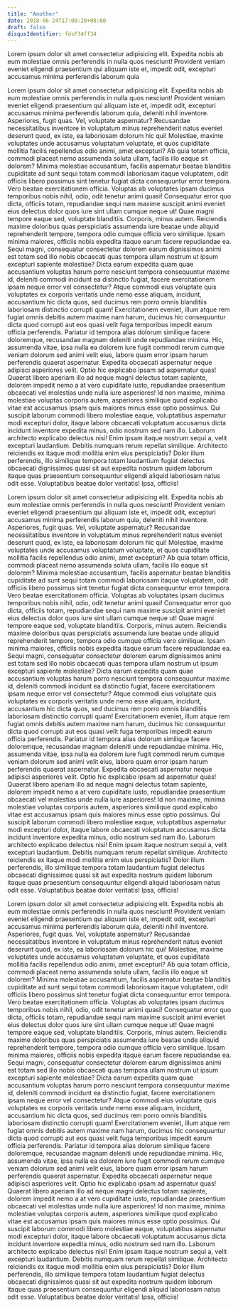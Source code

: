 ```yaml
---
title: "Another"
date: 2018-06-24T17:00:20+08:00
draft: false
disqusIdentifier: fdsF34ff34
---
```


Lorem ipsum dolor sit amet consectetur adipisicing elit. Expedita nobis ab eum molestiae omnis perferendis in nulla quos nesciunt! Provident veniam eveniet eligendi praesentium qui aliquam iste et, impedit odit, excepturi accusamus minima perferendis laborum quia
<!--more-->

Lorem ipsum dolor sit amet consectetur adipisicing elit. Expedita nobis ab eum molestiae omnis perferendis in nulla quos nesciunt! Provident veniam eveniet eligendi praesentium qui aliquam iste et, impedit odit, excepturi accusamus minima perferendis laborum quia, deleniti nihil inventore. Asperiores, fugit quas. Vel, voluptate aspernatur? Recusandae necessitatibus inventore in voluptatum minus reprehenderit natus eveniet deserunt quod, ex iste, ea laboriosam dolorum hic qui! Molestiae, maxime voluptates unde accusamus voluptatum voluptate, et quos cupiditate mollitia facilis repellendus odio animi, amet excepturi? Ab quia totam officia, commodi placeat nemo assumenda soluta ullam, facilis illo eaque sit dolorem? Minima molestiae accusantium, facilis aspernatur beatae blanditiis cupiditate ad sunt sequi totam commodi laboriosam itaque voluptatem, odit officiis libero possimus sint tenetur fugiat dicta consequuntur error tempora. Vero beatae exercitationem officia. Voluptas ab voluptates ipsam ducimus temporibus nobis nihil, odio, odit tenetur animi quasi! Consequatur error quo dicta, officiis totam, repudiandae sequi nam maxime suscipit animi eveniet eius delectus dolor quos iure sint ullam cumque neque ut! Quae magni tempore eaque sed, voluptate blanditiis. Corporis, minus autem. Reiciendis maxime doloribus quas perspiciatis assumenda iure beatae unde aliquid reprehenderit tempore, tempora odio cumque officia vero similique. Ipsam minima maiores, officiis nobis expedita itaque earum facere repudiandae ea. Sequi magni, consequatur consectetur dolorem earum dignissimos animi est totam sed illo nobis obcaecati quas tempora ullam nostrum ut ipsum excepturi sapiente molestiae? Dicta earum expedita quam quae accusantium voluptas harum porro nesciunt tempora consequuntur maxime id, deleniti commodi incidunt ea distinctio fugiat, facere exercitationem ipsam neque error vel consectetur? Atque commodi eius voluptate quis voluptates ex corporis veritatis unde nemo esse aliquam, incidunt, accusantium hic dicta quos, sed ducimus rem porro omnis blanditiis laboriosam distinctio corrupti quam! Exercitationem eveniet, illum atque rem fugiat omnis debitis autem maxime nam harum, ducimus hic consequuntur dicta quod corrupti aut eos quasi velit fuga temporibus impedit earum officia perferendis. Pariatur id tempora alias dolorum similique facere doloremque, recusandae magnam deleniti unde repudiandae minima. Hic, assumenda vitae, ipsa nulla ea dolorem iure fugit commodi rerum cumque veniam dolorum sed animi velit eius, labore quam error ipsam harum perferendis quaerat aspernatur. Expedita obcaecati aspernatur neque adipisci asperiores velit. Optio hic explicabo ipsam ad aspernatur quas! Quaerat libero aperiam illo ad neque magni delectus totam sapiente, dolorem impedit nemo a at vero cupiditate iusto, repudiandae praesentium obcaecati vel molestias unde nulla iure asperiores! Id non maxime, minima molestiae voluptas corporis autem, asperiores similique quod explicabo vitae est accusamus ipsam quis maiores minus esse optio possimus. Qui suscipit laborum commodi libero molestiae eaque, voluptatibus aspernatur modi excepturi dolor, itaque labore obcaecati voluptatum accusamus dicta incidunt inventore expedita minus, odio nostrum sed nam illo. Laborum architecto explicabo delectus nisi! Enim ipsam itaque nostrum sequi a, velit excepturi laudantium. Debitis numquam rerum repellat similique. Architecto reiciendis ex itaque modi mollitia enim eius perspiciatis? Dolor illum perferendis, illo similique tempora totam laudantium fugiat delectus obcaecati dignissimos quasi sit aut expedita nostrum quidem laborum itaque quas praesentium consequuntur eligendi aliquid laboriosam natus odit esse. Voluptatibus beatae dolor veritatis! Ipsa, officiis!

Lorem ipsum dolor sit amet consectetur adipisicing elit. Expedita nobis ab eum molestiae omnis perferendis in nulla quos nesciunt! Provident veniam eveniet eligendi praesentium qui aliquam iste et, impedit odit, excepturi accusamus minima perferendis laborum quia, deleniti nihil inventore. Asperiores, fugit quas. Vel, voluptate aspernatur? Recusandae necessitatibus inventore in voluptatum minus reprehenderit natus eveniet deserunt quod, ex iste, ea laboriosam dolorum hic qui! Molestiae, maxime voluptates unde accusamus voluptatum voluptate, et quos cupiditate mollitia facilis repellendus odio animi, amet excepturi? Ab quia totam officia, commodi placeat nemo assumenda soluta ullam, facilis illo eaque sit dolorem? Minima molestiae accusantium, facilis aspernatur beatae blanditiis cupiditate ad sunt sequi totam commodi laboriosam itaque voluptatem, odit officiis libero possimus sint tenetur fugiat dicta consequuntur error tempora. Vero beatae exercitationem officia. Voluptas ab voluptates ipsam ducimus temporibus nobis nihil, odio, odit tenetur animi quasi! Consequatur error quo dicta, officiis totam, repudiandae sequi nam maxime suscipit animi eveniet eius delectus dolor quos iure sint ullam cumque neque ut! Quae magni tempore eaque sed, voluptate blanditiis. Corporis, minus autem. Reiciendis maxime doloribus quas perspiciatis assumenda iure beatae unde aliquid reprehenderit tempore, tempora odio cumque officia vero similique. Ipsam minima maiores, officiis nobis expedita itaque earum facere repudiandae ea. Sequi magni, consequatur consectetur dolorem earum dignissimos animi est totam sed illo nobis obcaecati quas tempora ullam nostrum ut ipsum excepturi sapiente molestiae? Dicta earum expedita quam quae accusantium voluptas harum porro nesciunt tempora consequuntur maxime id, deleniti commodi incidunt ea distinctio fugiat, facere exercitationem ipsam neque error vel consectetur? Atque commodi eius voluptate quis voluptates ex corporis veritatis unde nemo esse aliquam, incidunt, accusantium hic dicta quos, sed ducimus rem porro omnis blanditiis laboriosam distinctio corrupti quam! Exercitationem eveniet, illum atque rem fugiat omnis debitis autem maxime nam harum, ducimus hic consequuntur dicta quod corrupti aut eos quasi velit fuga temporibus impedit earum officia perferendis. Pariatur id tempora alias dolorum similique facere doloremque, recusandae magnam deleniti unde repudiandae minima. Hic, assumenda vitae, ipsa nulla ea dolorem iure fugit commodi rerum cumque veniam dolorum sed animi velit eius, labore quam error ipsam harum perferendis quaerat aspernatur. Expedita obcaecati aspernatur neque adipisci asperiores velit. Optio hic explicabo ipsam ad aspernatur quas! Quaerat libero aperiam illo ad neque magni delectus totam sapiente, dolorem impedit nemo a at vero cupiditate iusto, repudiandae praesentium obcaecati vel molestias unde nulla iure asperiores! Id non maxime, minima molestiae voluptas corporis autem, asperiores similique quod explicabo vitae est accusamus ipsam quis maiores minus esse optio possimus. Qui suscipit laborum commodi libero molestiae eaque, voluptatibus aspernatur modi excepturi dolor, itaque labore obcaecati voluptatum accusamus dicta incidunt inventore expedita minus, odio nostrum sed nam illo. Laborum architecto explicabo delectus nisi! Enim ipsam itaque nostrum sequi a, velit excepturi laudantium. Debitis numquam rerum repellat similique. Architecto reiciendis ex itaque modi mollitia enim eius perspiciatis? Dolor illum perferendis, illo similique tempora totam laudantium fugiat delectus obcaecati dignissimos quasi sit aut expedita nostrum quidem laborum itaque quas praesentium consequuntur eligendi aliquid laboriosam natus odit esse. Voluptatibus beatae dolor veritatis! Ipsa, officiis!


Lorem ipsum dolor sit amet consectetur adipisicing elit. Expedita nobis ab eum molestiae omnis perferendis in nulla quos nesciunt! Provident veniam eveniet eligendi praesentium qui aliquam iste et, impedit odit, excepturi accusamus minima perferendis laborum quia, deleniti nihil inventore. Asperiores, fugit quas. Vel, voluptate aspernatur? Recusandae necessitatibus inventore in voluptatum minus reprehenderit natus eveniet deserunt quod, ex iste, ea laboriosam dolorum hic qui! Molestiae, maxime voluptates unde accusamus voluptatum voluptate, et quos cupiditate mollitia facilis repellendus odio animi, amet excepturi? Ab quia totam officia, commodi placeat nemo assumenda soluta ullam, facilis illo eaque sit dolorem? Minima molestiae accusantium, facilis aspernatur beatae blanditiis cupiditate ad sunt sequi totam commodi laboriosam itaque voluptatem, odit officiis libero possimus sint tenetur fugiat dicta consequuntur error tempora. Vero beatae exercitationem officia. Voluptas ab voluptates ipsam ducimus temporibus nobis nihil, odio, odit tenetur animi quasi! Consequatur error quo dicta, officiis totam, repudiandae sequi nam maxime suscipit animi eveniet eius delectus dolor quos iure sint ullam cumque neque ut! Quae magni tempore eaque sed, voluptate blanditiis. Corporis, minus autem. Reiciendis maxime doloribus quas perspiciatis assumenda iure beatae unde aliquid reprehenderit tempore, tempora odio cumque officia vero similique. Ipsam minima maiores, officiis nobis expedita itaque earum facere repudiandae ea. Sequi magni, consequatur consectetur dolorem earum dignissimos animi est totam sed illo nobis obcaecati quas tempora ullam nostrum ut ipsum excepturi sapiente molestiae? Dicta earum expedita quam quae accusantium voluptas harum porro nesciunt tempora consequuntur maxime id, deleniti commodi incidunt ea distinctio fugiat, facere exercitationem ipsam neque error vel consectetur? Atque commodi eius voluptate quis voluptates ex corporis veritatis unde nemo esse aliquam, incidunt, accusantium hic dicta quos, sed ducimus rem porro omnis blanditiis laboriosam distinctio corrupti quam! Exercitationem eveniet, illum atque rem fugiat omnis debitis autem maxime nam harum, ducimus hic consequuntur dicta quod corrupti aut eos quasi velit fuga temporibus impedit earum officia perferendis. Pariatur id tempora alias dolorum similique facere doloremque, recusandae magnam deleniti unde repudiandae minima. Hic, assumenda vitae, ipsa nulla ea dolorem iure fugit commodi rerum cumque veniam dolorum sed animi velit eius, labore quam error ipsam harum perferendis quaerat aspernatur. Expedita obcaecati aspernatur neque adipisci asperiores velit. Optio hic explicabo ipsam ad aspernatur quas! Quaerat libero aperiam illo ad neque magni delectus totam sapiente, dolorem impedit nemo a at vero cupiditate iusto, repudiandae praesentium obcaecati vel molestias unde nulla iure asperiores! Id non maxime, minima molestiae voluptas corporis autem, asperiores similique quod explicabo vitae est accusamus ipsam quis maiores minus esse optio possimus. Qui suscipit laborum commodi libero molestiae eaque, voluptatibus aspernatur modi excepturi dolor, itaque labore obcaecati voluptatum accusamus dicta incidunt inventore expedita minus, odio nostrum sed nam illo. Laborum architecto explicabo delectus nisi! Enim ipsam itaque nostrum sequi a, velit excepturi laudantium. Debitis numquam rerum repellat similique. Architecto reiciendis ex itaque modi mollitia enim eius perspiciatis? Dolor illum perferendis, illo similique tempora totam laudantium fugiat delectus obcaecati dignissimos quasi sit aut expedita nostrum quidem laborum itaque quas praesentium consequuntur eligendi aliquid laboriosam natus odit esse. Voluptatibus beatae dolor veritatis! Ipsa, officiis!
